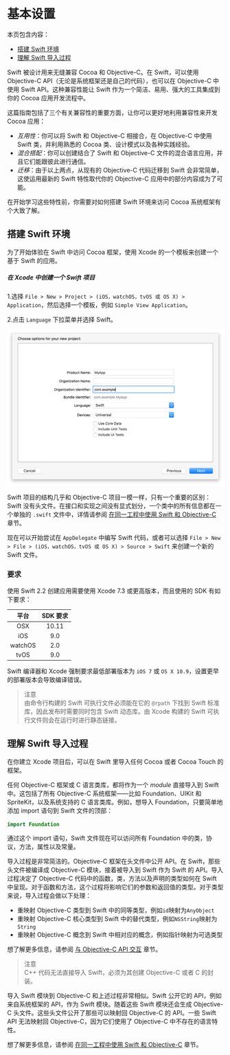 # 基本设置

本页包含内容：

- [搭建 Swift 环境](#setting_up_your_swift_environment)
- [理解 Swift 导入过程](#understanding_the_swift_import_process)

Swift 被设计用来无缝兼容 Cocoa 和 Objective-C。在 Swift，可以使用 Objective-C API（无论是系统框架还是自己的代码），也可以在 Objective-C 中使用 Swift API。这种兼容性能让 Swift 作为一个简洁、易用、强大的工具集成到你的 Cocoa 应用开发流程中。

这篇指南包括了三个有关兼容性的重要方面，让你可以更好地利用兼容性来开发 Cocoa 应用：

- *互用性*：你可以将 Swift 和 Objective-C 相接合，在 Objective-C 中使用 Swift 类，并利用熟悉的 Cocoa 类、设计模式以及各种实践经验。
- *混合搭配*：你可以创建结合了 Swift 和 Objective-C 文件的混合语言应用，并且它们能跟彼此进行通信。
- *迁移*：由于以上两点，从现有的 Objective-C 代码迁移到 Swift 会非常简单，这使运用最新的 Swift 特性取代你的 Objective-C 应用中的部分内容成为了可能。

在开始学习这些特性前，你需要对如何搭建 Swift 环境来访问 Cocoa 系统框架有个大致了解。

<a name="setting_up_your_swift_environment"></a>
## 搭建 Swift 环境

为了开始体验在 Swift 中访问 Cocoa 框架，使用 Xcode 的一个模板来创建一个基于 Swift 的应用。

##### 在 Xcode 中创建一个 Swift 项目

1.选择 `File > New > Project > (iOS，watchOS，tvOS 或 OS X) > Application`，然后选择一个模板，例如 `Simple View Application`。

2.点击 `Language` 下拉菜单并选择 Swift。

![](newproject_2x.png)

Swift 项目的结构几乎和 Objective-C 项目一模一样，只有一个重要的区别：Swift 没有头文件。在接口和实现之间没有显式划分，一个类中的所有信息都在一个单独的 `.swift` 文件中，详情请参阅 [在同一工程中使用 Swift 和 Objective-C](../03-Mix%20and%20Match/Swift%20and%20Objective-C%20in%20the%20Same%20Project.md) 章节。

现在可以开始尝试在 `AppDelegate` 中编写 Swift 代码，或者可以选择 `File > New > File > (iOS，watchOS，tvOS 或 OS X) > Source > Swift` 来创建一个新的 Swift 文件。

### 要求

使用 Swift 2.2 创建应用需要使用 Xcode 7.3 或更高版本，而且使用的 SDK 有如下要求：


平台 | SDK 要求
:---: | :---:
OSX | 10.11
iOS | 9.0
watchOS | 2.0
tvOS | 9.0

Swift 编译器和 Xcode 强制要求最低部署版本为 `iOS 7` 或 `OS X 10.9`，设置更早的部署版本会导致编译错误。

> 注意  
> 由命令行构建的 Swift 可执行文件必须能在它的 `@rpath` 下找到 Swift 标准库，因此发布时需要同时包含 Swift 动态库。由 Xcode 构建的 Swift 可执行文件则会在运行时进行静态链接。

<a name="understanding_the_swift_import_process"></a>
## 理解 Swift 导入过程

在你建立 Xcode 项目后，可以在 Swift 里导入任何 Cocoa 或者 Cocoa Touch 的框架。

任何 Objective-C 框架或 C 语言类库，都将作为一个 *module* 直接导入到 Swift 中。这包括了所有 Objective-C 系统框架——比如 Foundation、UIKit 和 SpriteKit，以及系统支持的 C 语言类库。例如，想导入 Foundation，只要简单地添加 import 语句到 Swift 文件的顶部：

```swift 
import Foundation
```

通过这个 import 语句，Swift 文件现在可以访问所有 Foundation 中的类，协议，方法，属性以及常量。

导入过程是非常简洁的。Objective-C 框架在头文件中公开 API。在 Swift，那些头文件被编译成 Objective-C 模块，接着被导入到 Swift 作为 Swift 的 API。导入过程决定了 Objective-C 代码中的函数，类，方法以及声明的类型如何在 Swift 中呈现。对于函数和方法，这个过程将影响它们的参数和返回值的类型。对于类型来说，导入过程会做以下处理：

- 重映射 Objective-C 类型到 Swift 中的同等类型，例如`id`映射为`AnyObject`
- 重映射 Objective-C 核心类型到 Swift 中的替代类型，例如`NSString`映射为`String`
- 重映射 Objective-C 概念到 Swift 中相对应的概念，例如指针映射为可选类型

想了解更多信息，请参阅 [与 Objective-C API 交互](../02-Interoperability/01-Interacting%20with%20Objective-C%20APIs.md) 章节。

> 注意  
> C++ 代码无法直接导入 Swift，必须为其创建 Objective-C 或者 C 的封装。

导入 Swift 模块到 Objective-C 和上述过程非常相似。Swift 公开它的 API，例如来自系统框架的 API，作为 Swift 模块。随着这些 Swift 模块还会生成 Objective-C 头文件。这些头文件公开了那些可以映射回 Objective-C 的 API。一些 Swift API 无法映射回 Objective-C，因为它们使用了 Objective-C 中不存在的语言特性。

想了解更多信息，请参阅 [在同一工程中使用 Swift 和 Objective-C](../03-Mix%20and%20Match/Swift%20and%20Objective-C%20in%20the%20Same%20Project.md) 章节。
